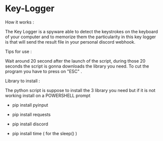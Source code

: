 # Key-Logger

How it works : 

The Key Logger is a spyware able to detect the keystrokes on the keyboard of your computer and to memorize them 
the particularity in this key logger is that will send the result file in your personal discord webhook.


Tips for use :

Wait around 20 second after the launch of the script, during those 20 seconds the script  is gonna downloads the library you need.
To cut the program you have to press on "ESC" .


Library to install :

The python script is suppose to install the 3 library you need but if it is not working install on a POWERSHELL prompt 

 - pip install pyinput 

 - pip install requests 

 - pip install discord 

 - pip install time ( for the sleep() )
